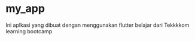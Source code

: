 # my_app

Ini aplkasi yang dibuat dengan menggunakan flutter
belajar dari Tekkkkom learning bootcamp
